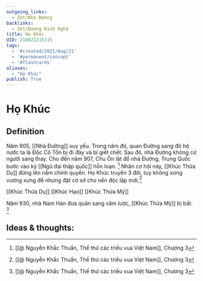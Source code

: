 ```yaml
---
outgoing_links:
  - Zet/Nhà Đường
backlinks:
  - Zet/Dương Đình Nghệ
title: Họ Khúc
UID: 210821215315
tags:
  - '#created/2021/Aug/21'
  - '#permanent/concept'
  - '#flashcards'
aliases: 
  - "Họ Khúc"
publish: True
---
```

# Họ Khúc

## Definition
Năm 905, [[Nhà Đường]] suy yếu. Trong năm đó, quan Đường sang đô hộ nước ta là Độc Cô Tổn bị đi đày và bị giết chết. Sau đó, nhà Đường không cử người sang thay. Cho đến năm 907, Chu Ôn lật đổ nhà Đường, Trung Quốc bước vào kỳ [[Ngũ đại thập quốc]] hỗn loạn. [^1]
Nhân cơ hội này, [[Khúc Thừa Dụ]] đứng lên nắm chính quyền. Họ Khúc truyền 3 đời, tuy không xưng vương xưng đế nhưng đặt cơ sở cho nền độc lập mới.[^1]

[[Khúc Thừa Dụ]]
[[Khúc Hạo]]
[[Khúc Thừa Mỹ]]

Năm 930, nhà Nam Hán đưa quân sang xâm lược, [[Khúc Thừa Mỹ]] bị bắt. [^1]

## Ideas & thoughts:

[^1]: [[@ Nguyễn Khắc Thuần, Thế thứ các triều vua Việt Nam]], Chương 3